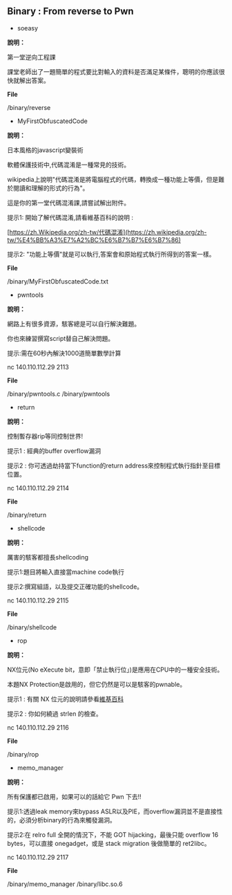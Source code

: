 ## Binary : From reverse to Pwn

- soeasy

**說明：**

第一堂逆向工程課

課堂老師出了一題簡單的程式要比對輸入的資料是否滿足某條件，聰明的你應該很快就解出答案。

**File**

/binary/reverse

- MyFirstObfuscatedCode

**說明：**

日本風格的javascript變裝術

軟體保護技術中,代碼混淆是一種常見的技術。

wikipedia上說明"代碼混淆是將電腦程式的代碼，轉換成一種功能上等價，但是難於閱讀和理解的形式的行為"。

這是你的第一堂代碼混淆課,請嘗試解出附件。

提示1: 開始了解代碼混淆,請看維基百科的說明 :

[https://zh.Wikipedia.org/zh-tw/代碼混淆](https://zh.wikipedia.org/zh-tw/%E4%BB%A3%E7%A2%BC%E6%B7%B7%E6%B7%86)

提示2: "功能上等價"就是可以執行,答案會和原始程式執行所得到的答案一樣。

**File**

/binary/MyFirstObfuscatedCode.txt

- pwntools

**說明：**

網路上有很多資源，駭客總是可以自行解決難題。

你也來練習撰寫script替自己解決問題。

提示:需在60秒內解決1000道簡單數學計算

nc 140.110.112.29 2113

**File**

/binary/pwntools.c
/binary/pwntools

- return

**說明：**

控制暫存器rip等同控制世界!

提示1 : 經典的buffer overflow漏洞

提示2 : 你可透過劫持當下function的return address來控制程式執行指針至目標位置。

nc 140.110.112.29 2114

**File**

/binary/return


- shellcode

**說明：**

厲害的駭客都擅長shellcoding

提示1:題目將輸入直接當machine code執行

提示2:撰寫組語，以及提交正確功能的shellcode。

nc 140.110.112.29 2115

**File**

/binary/shellcode


- rop

**說明：**

NX位元(No eXecute bit，意即「禁止執行位」)是應用在CPU中的一種安全技術。

本題NX Protection是啟用的，但它仍然是可以是駭客的pwnable。

提示1 : 有關 NX 位元的說明請參看[維基百科](https://en.wikipedia.org/wiki/NX_bit)

提示2 : 你如何繞過 strlen 的檢查。

nc 140.110.112.29 2116

**File**

/binary/rop

- memo_manager

**說明：**

所有保護都已啟用，如果可以的話給它 Pwn 下去!!

提示1:透過leak memory來bypass ASLR以及PIE，而overflow漏洞並不是直接性的，必須分析binary的行為來觸發漏洞。

提示2:在 relro full 全開的情況下，不能 GOT hijacking，最後只能 overflow 16 bytes，可以直接 onegadget，或是 stack migration 後做簡單的 ret2libc。

nc 140.110.112.29 2117


**File**

/binary/memo_manager
/binary/libc.so.6